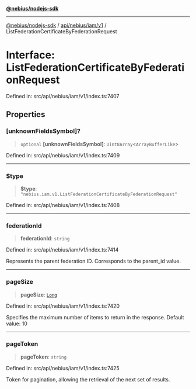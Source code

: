 [**@nebius/nodejs-sdk**](../../../../../README.md)

***

[@nebius/nodejs-sdk](../../../../../README.md) / [api/nebius/iam/v1](../README.md) / ListFederationCertificateByFederationRequest

# Interface: ListFederationCertificateByFederationRequest

Defined in: src/api/nebius/iam/v1/index.ts:7407

## Properties

### \[unknownFieldsSymbol\]?

> `optional` **\[unknownFieldsSymbol\]**: `Uint8Array`\<`ArrayBufferLike`\>

Defined in: src/api/nebius/iam/v1/index.ts:7409

***

### $type

> **$type**: `"nebius.iam.v1.ListFederationCertificateByFederationRequest"`

Defined in: src/api/nebius/iam/v1/index.ts:7408

***

### federationId

> **federationId**: `string`

Defined in: src/api/nebius/iam/v1/index.ts:7414

Represents the parent federation ID. Corresponds to the parent_id value.

***

### pageSize

> **pageSize**: [`Long`](../../../../../runtime/protos/core/classes/Long.md)

Defined in: src/api/nebius/iam/v1/index.ts:7420

Specifies the maximum number of items to return in the response.
 Default value: 10

***

### pageToken

> **pageToken**: `string`

Defined in: src/api/nebius/iam/v1/index.ts:7425

Token for pagination, allowing the retrieval of the next set of results.

